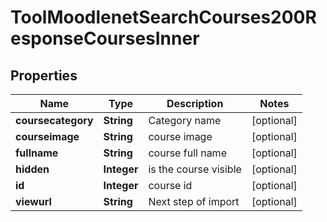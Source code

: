 

# ToolMoodlenetSearchCourses200ResponseCoursesInner


## Properties

| Name | Type | Description | Notes |
|------------ | ------------- | ------------- | -------------|
|**coursecategory** | **String** | Category name |  [optional] |
|**courseimage** | **String** | course image |  [optional] |
|**fullname** | **String** | course full name |  [optional] |
|**hidden** | **Integer** | is the course visible |  [optional] |
|**id** | **Integer** | course id |  [optional] |
|**viewurl** | **String** | Next step of import |  [optional] |



